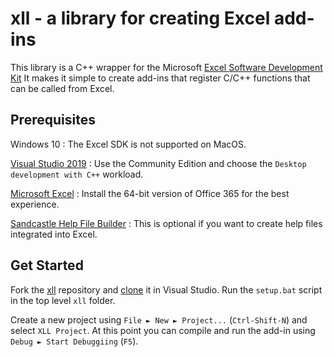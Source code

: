 ﻿# xll - a library for creating Excel add-ins

This library is a C++ wrapper for the Microsoft
[Excel Software Development Kit](https://docs.microsoft.com/en-us/office/client-developer/excel/welcome-to-the-excel-software-development-kit)
It makes it simple to create add-ins that register C/C++ functions 
that can be called from Excel.

## Prerequisites

Windows 10
: The Excel SDK is not supported on MacOS.

[Visual Studio 2019](https://visualstudio.microsoft.com/)
: Use the Community Edition and choose the `Desktop development with C++` workload.

[Microsoft Excel](https://www.microsoft.com/en-us/microsoft-365/excel)
: Install the 64-bit version of Office 365 for the best experience. 

[Sandcastle Help File Builder](https://github.com/EWSoftware/SHFB)
: This is optional if you want to create help files integrated into Excel.

## Get Started

Fork the [xll](https://github.com/xlladdins/xll) repository and
[clone](https://docs.microsoft.com/en-us/visualstudio/get-started/tutorial-open-project-from-repo)
it in Visual Studio.
Run the `setup.bat` script in the top level `xll` folder.

Create a new project using `File ► New ► Project...` (`Ctrl-Shift-N`) and
select `XLL Project`. At this point you can compile and run the add-in
using `Debug ► Start Debuggiing` (`F5`). 
